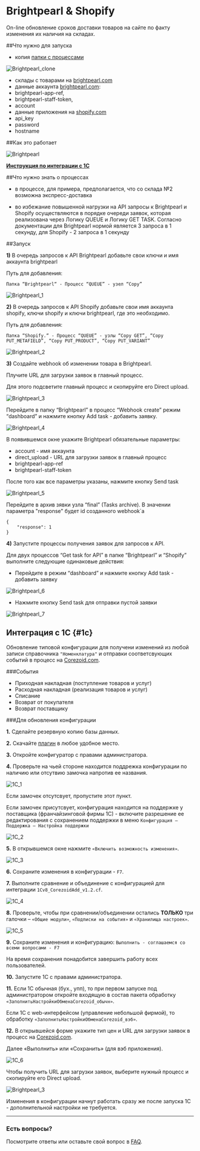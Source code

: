# Brightpearl & Shopify

On-line обновление сроков доставки товаров на сайте по факту изменения их наличия на складах.

##Что нужно для запуска

* копия [папки с процессами](https://admin.corezoid.com/folder/conv/55612)

![Brightpearl_clone](../img/Brightpearl/clone.png)

* склады с товарами на [brightpearl.com](https://www.brightpearl.com/)
* данные аккаунта [brightpearl.com](https://www.brightpearl.com/):
 * brightpearl-app-ref,
 * brightpearl-staff-token,
 * account
* данные приложения на [shopify.com](https://www.shopify.com/)
 * api_key
 * password
 * hostname


##Как это работает

![Brightpearl](../img/Brightpearl/Scheme.png)

**[Инструкция по интеграции с 1С](#1c)**

##Что нужно знать о процессах

* в процессе, для примера,  предполагается, что со склада №2 возможна экспресс-доставка

* во избежание повышенной нагрузки на API запросы к Brightpearl и Shopify осуществляются в порядке очереди заявок, которая реализована через Логику QUEUE и Логику GET TASK. Согласно документации для Brightpearl нормой является 3 запроса в 1 секунду, для Shopify - 2 запроса в 1 секунду


##Запуск

**1)**  В очередь запросов к API Вrightpearl добавьте свои ключи и имя аккаунта brightpearl

Путь для добавления:

`Папка “Brightpearl“ - Процесс “QUEUE” - узел “Copy”`

![Brightpearl_1](../img/Brightpearl/queue_bp.PNG)

**2)**  В очередь запросов к API Shopify добавьте свои имя аккаунта shopify, ключи shopify и ключи brightpearl, где это необходимо.

Путь для добавления:

`Папка “Shopify.“ - Процесс “QUEUE” - узлы “Copy GET”, “Copy PUT_METAFIELD”, “Copy PUT_PRODUCT”, “Copy PUT_VARIANT”`

![Brightpearl_2](../img/Brightpearl/queue_sf.PNG)

**3)**  Создайте webhook об изменении товара в Вrightpearl.

Плучите URL для загрузки заявок в главный процесс.

Для этого подсветите главный процесс и скопируйте его Direct upload.

![Brightpearl_3](../img/Brightpearl/direct_upload.PNG)

Перейдите в папку “Вrightpearl” в процесс “Webhook create” режим “dashboard” и нажмите кнопку Add task - добавить заявку.

![Brightpearl_4](../img/Brightpearl/add_task.PNG)

В появившемся окне укажите Вrightpearl обязательные параметры:

* account - имя аккаунта
* direct_upload - URL для загрузки заявок в главный процесс
* brightpearl-app-ref
* brightpearl-staff-token

После того как все параметры указаны, нажмите кнопку Send task

![Brightpearl_5](../img/Brightpearl/send_task.PNG)

Перейдите в архив зявки узла “final” (Tasks archive).
В значении параметра "response" будет id созданного webhook`а
```
{
	"response": 1
}
```

**4)** Запустите процессы получения заявок для запросов к API.

Для двух процессов “Get task for API”  в папке “Вrightpearl” и “Shopify” выполните следующие одинаковые действия:

* Перейдите в режим “dashboard” и нажмите кнопку Add task - добавить заявку

![Brightpearl_6](../img/Brightpearl/add_task.PNG)

* Нажмите кнопку Send task для отправки пустой заявки

![Brightpearl_7](../img/Brightpearl/send_task_1.PNG)


## Интеграция с 1С {#1c}

Обновление типовой конфигурации для получени изменений из любой записи справочника `"Номенклатура"` и
отправки соответсвующих событий в процесс на [Corezoid.com](https://www.corezoid.com/).


###События
- Приходная накладная (поступление товаров и услуг)
- Расходная накладная (реализация товаров и услуг)
- Списание
- Возврат от покупателя
- Возврат поставщику


###Для обновления конфигурации

**1.** Сделайте резервную копию базы данных.

**2.** Скачайте [плагин](https://github.com/corezoid/1c-plugin/raw/master/1Cv8_CorezoidAdd_v1.2.cf) в любое удобное место.

**3.** Откройте конфигуратор с правами администратора.

**4.** Проверьте на чьей стороне находится поддрежка конфигурации по наличию или отсутвию замочка напротив ее названия.

![1C_1](../img/Brightpearl/1C_1.png)

Если замочек отсутсвует, пропустите этот пункт.

Если замочек присутсвует, конфигурация находится на поддержке у поставщика (франчайзинговой фирмы 1С) - включите разрешение ее редактирования с сохранением поддержки в меню `Конфигурация – Поддержка – Настройка поддержки`

![1C_2](../img/Brightpearl/1C_2.png)


**5.** В открывшемся окне нажмите `«Включить возможность изменения»`.

![1C_3](../img/Brightpearl/1C_3.png)

**6.** Сохраните изменения в конфигурации - `F7`.

**7.** Выполните сравнение и объединение с конфигурацией для интеграции `1Cv8_CorezoidAdd_v1.2.cf`.

![1C_4](../img/Brightpearl/1C_4.png)

**8.** Проверьте, чтобы при сравнении/объединении остались **ТОЛЬКО** три галочки – `«Общие модули»`, `«Подписки на события»` и `«Хранилища настроек»`.

![1C_5](../img/Brightpearl/1C_5.png)

**9.** Сохраните изменения и конфигурацию:
`Выполнить - соглашаемся со всеми вопросами - F7`

На время сохранения понадобится завершить работу всех пользователей.

**10.** Запустите 1С с правами администратора.

**11.** Если 1С обычная (бух., упп), то при первом запуске под администратором откройте входящую в состав пакета
обработку `«ЗаполнитьНастройкиОбменаCorezoid_обычн»`.

Если 1С с web-интерфейсом (управление
небольшой фирмой), то обработку `«ЗаполнитьНастройкиОбменаCorezoid_вэб»`.


**12.** В открывшейся форме укажите тип цен и URL для загрузки заявок в процесс на [Corezoid.com](https://www.corezoid.com/).

Далее «Выполнить» или «Сохранить» (для вэб приложения).

![1C_6](../img/Brightpearl/1C_6.png)

Чтобы получить URL для загрузки заявок, выберите нужный процесс и скопируйте его Direct upload.

![Brightpearl_3](../img/Brightpearl/direct_upload.PNG)

Изменения в конфигурации начнут работать сразу же после запуска 1С - дополнительной настройки не требуется.

---
### Есть вопросы?

Посмотрите ответы или оставьте свой вопрос в [FAQ](https://www.corezoid.com/ru/faq).

